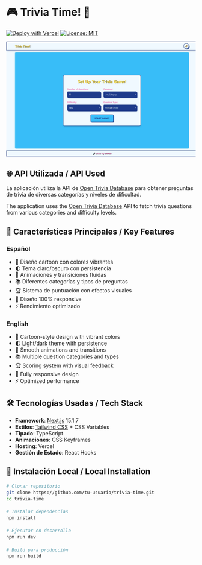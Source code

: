 # 🎮 Trivia Time! 🌈

[![Deploy with Vercel](https://vercel.com/button)](https://vercel.com/new/clone?repository-url=https%3A%2F%2Fgithub.com%2FFuwanto%2Ftrivia-time)
[![License: MIT](https://img.shields.io/badge/License-MIT-yellow.svg)](https://opensource.org/licenses/MIT)

<div align="center">
  <img src="public/Screenshot.jpeg" width="600" alt="Screenshot de la app">
</div>

## 🌐 API Utilizada / API Used

La aplicación utiliza la API de [Open Trivia Database](https://opentdb.com/api_config.php) para obtener preguntas de trivia de diversas categorías y niveles de dificultad.

The application uses the [Open Trivia Database](https://opentdb.com/api_config.php) API to fetch trivia questions from various categories and difficulty levels.

## 🌟 Características Principales / Key Features

### Español

- 🎨 Diseño cartoon con colores vibrantes
- 🌓 Tema claro/oscuro con persistencia
- 🚀 Animaciones y transiciones fluidas
- 📚 Diferentes categorías y tipos de preguntas
- 🏆 Sistema de puntuación con efectos visuales
- 📱 Diseño 100% responsive
- ⚡ Rendimiento optimizado

### English

- 🎨 Cartoon-style design with vibrant colors
- 🌓 Light/dark theme with persistence
- 🚀 Smooth animations and transitions
- 📚 Multiple question categories and types
- 🏆 Scoring system with visual feedback
- 📱 Fully responsive design
- ⚡ Optimized performance

## 🛠 Tecnologías Usadas / Tech Stack

- **Framework**: [Next.js](https://nextjs.org/) 15.1.7
- **Estilos**: [Tailwind CSS](https://tailwindcss.com/) + CSS Variables
- **Tipado**: TypeScript
- **Animaciones**: CSS Keyframes
- **Hosting**: Vercel
- **Gestión de Estado**: React Hooks

## 🚀 Instalación Local / Local Installation

```bash
# Clonar repositorio
git clone https://github.com/tu-usuario/trivia-time.git
cd trivia-time

# Instalar dependencias
npm install

# Ejecutar en desarrollo
npm run dev

# Build para producción
npm run build
```
